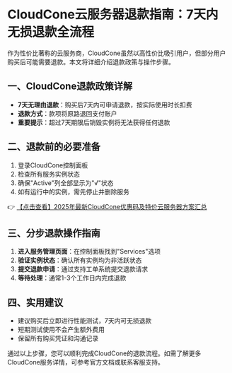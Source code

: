 # CloudCone云服务器退款指南：7天内无损退款全流程

作为性价比著称的云服务商，CloudCone虽然以高性价比吸引用户，但部分用户购买后可能需要退款。本文将详细介绍退款政策与操作步骤。

## 一、CloudCone退款政策详解

- **7天无理由退款**：购买后7天内可申请退款，按实际使用时长扣费
- **退款方式**：款项将原路退回支付账户
- **重要提示**：超过7天期限后销毁实例将无法获得任何退款

## 二、退款前的必要准备

1. 登录CloudCone控制面板
2. 检查所有服务实例状态
3. 确保"Active"列全部显示为"√"状态
4. 如有运行中的实例，需先停止并删除服务

👉 [【点击查看】2025年最新CloudCone优惠码及特价云服务器方案汇总](https://bit.ly/Cloudcone)

## 三、分步退款操作指南

1. **进入服务管理页面**：在控制面板找到"Services"选项
2. **验证实例状态**：确认所有实例均为非活跃状态
3. **提交退款申请**：通过支持工单系统提交退款请求
4. **等待处理**：通常1-3个工作日内完成退款

## 四、实用建议

- 建议购买后立即进行性能测试，7天内可无损退款
- 短期测试使用不会产生额外费用
- 保留所有购买凭证和沟通记录

通过以上步骤，您可以顺利完成CloudCone的退款流程。如需了解更多CloudCone服务详情，可参考官方文档或联系客服支持。